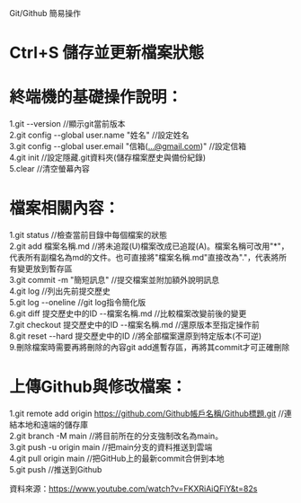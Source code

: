 Git/Github 簡易操作

# Ctrl+S 儲存並更新檔案狀態

# 終端機的基礎操作說明：  
1.git --version   //顯示git當前版本  
2.git config --global user.name "姓名"   //設定姓名  
3.git config --global user.email "信箱(...@gmail.com)"   //設定信箱  
4.git init   //設定隱藏.git資料夾(儲存檔案歷史與備份紀錄)  
5.clear   //清空螢幕內容  

# 檔案相關內容：  
1.git status   //檢查當前目錄中每個檔案的狀態  
2.git add 檔案名稱.md   //將未追蹤(U)檔案改成已追蹤(A)。檔案名稱可改用"*"，代表所有副檔名為md的文件。也可直接將"檔案名稱.md"直接改為"."，代表將所有變更放到暫存區  
3.git commit -m "簡短訊息"   //提交檔案並附加額外說明訊息  
4.git log   //列出先前提交歷史  
5.git log --oneline   //git log指令簡化版  
6.git diff 提交歷史中的ID --檔案名稱.md   //比較檔案改變前後的變更  
7.git checkout 提交歷史中的ID --檔案名稱.md   //還原版本至指定操作前  
8.git reset --hard 提交歷史中的ID   //將全部檔案還原到特定版本(不可逆)  
9.刪除檔案時需要再將刪除的內容git add進暫存區，再將其commit才可正確刪除  

# 上傳Github與修改檔案：  
1.git remote add origin https://github.com/Github帳戶名稱/Github標題.git   //連結本地和遠端的儲存庫  
2.git branch -M main   //將目前所在的分支強制改名為main。  
3.git push -u origin main   //把main分支的資料推送到雲端  
4.git pull origin main   //把GitHub上的最新commit合併到本地  
5.git push   //推送到Github  

資料來源：https://www.youtube.com/watch?v=FKXRiAiQFiY&t=82s